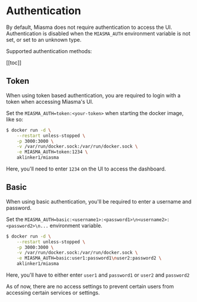 # Authentication

By default, Miasma does not require authentication to access the UI. Authentication is disabled when the `MIASMA_AUTH` environment variable is not set, or set to an unknown type.

Supported authentication methods:

[[toc]]

## Token

When using token based authentication, you are required to login with a token when accessing Miasma's UI.

Set the `MIASMA_AUTH=token:<your-token>` when starting the docker image, like so:

```sh
$ docker run -d \
    --restart unless-stopped \
    -p 3000:3000 \
    -v /var/run/docker.sock:/var/run/docker.sock \
    -e MIASMA_AUTH=token:1234 \
    aklinker1/miasma
```

Here, you'll need to enter `1234` on the UI to access the dashboard.

## Basic

When using basic authentication, you'll be required to enter a username and password.

Set the `MIASMA_AUTH=basic:<username1>:<password1>\n<username2>:<password2>\n...` environment variable.

```sh
$ docker run -d \
    --restart unless-stopped \
    -p 3000:3000 \
    -v /var/run/docker.sock:/var/run/docker.sock \
    -e MIASMA_AUTH=basic:user1:password1\nuser2:password2 \
    aklinker1/miasma
```

Here, you'll have to either enter `user1` and `password1` or `user2` and `password2`

As of now, there are no access settings to prevent certain users from accessing certain services or settings.
